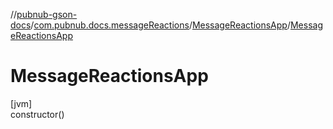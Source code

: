 //[pubnub-gson-docs](../../../index.md)/[com.pubnub.docs.messageReactions](../index.md)/[MessageReactionsApp](index.md)/[MessageReactionsApp](-message-reactions-app.md)

# MessageReactionsApp

[jvm]\
constructor()

